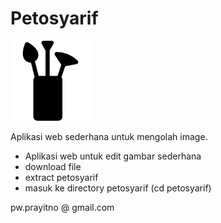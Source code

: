# Petosyarif

![N|Solid](https://raw.githubusercontent.com/pujie/petosyarif/master/img/paint-brush128.png)

Aplikasi web sederhana  untuk mengolah image.

  - Aplikasi web untuk edit gambar sederhana
  - download file
  - extract petosyarif
  - masuk ke directory petosyarif (cd petosyarif)

pw.prayitno @ gmail.com

